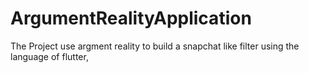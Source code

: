 # ArgumentRealityApplication
The Project use argment reality to build a snapchat like filter using the language of flutter,
